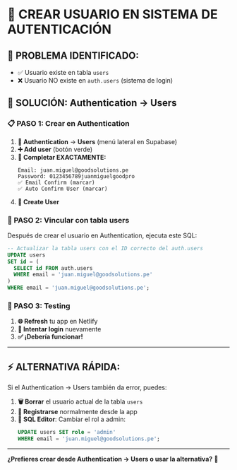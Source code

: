 # 🔐 CREAR USUARIO EN SISTEMA DE AUTENTICACIÓN

## 🚨 **PROBLEMA IDENTIFICADO:**
- ✅ Usuario existe en tabla `users` 
- ❌ Usuario NO existe en `auth.users` (sistema de login)

## 🔧 **SOLUCIÓN: Authentication → Users**

### **📋 PASO 1: Crear en Authentication**
1. **🔐 Authentication** → **Users** (menú lateral en Supabase)
2. **➕ Add user** (botón verde)
3. **📝 Completar EXACTAMENTE:**
   ```
   Email: juan.miguel@goodsolutions.pe
   Password: 0123456789juanmiguelgoodpro
   ✅ Email Confirm (marcar)
   ✅ Auto Confirm User (marcar)
   ```
4. **💾 Create User**

### **🔗 PASO 2: Vincular con tabla users**
Después de crear el usuario en Authentication, ejecuta este SQL:

```sql
-- Actualizar la tabla users con el ID correcto del auth.users
UPDATE users 
SET id = (
  SELECT id FROM auth.users 
  WHERE email = 'juan.miguel@goodsolutions.pe'
)
WHERE email = 'juan.miguel@goodsolutions.pe';
```

### **🧪 PASO 3: Testing**
1. **🌐 Refresh** tu app en Netlify
2. **🔐 Intentar login** nuevamente
3. **✅ ¡Debería funcionar!**

---

## ⚡ **ALTERNATIVA RÁPIDA:**

Si el Authentication → Users también da error, puedes:
1. **🗑️ Borrar** el usuario actual de la tabla `users`
2. **📝 Registrarse** normalmente desde la app  
3. **🔧 SQL Editor**: Cambiar el rol a admin:
   ```sql
   UPDATE users SET role = 'admin' 
   WHERE email = 'juan.miguel@goodsolutions.pe';
   ```

---

**¿Prefieres crear desde Authentication → Users o usar la alternativa?** 🤔
